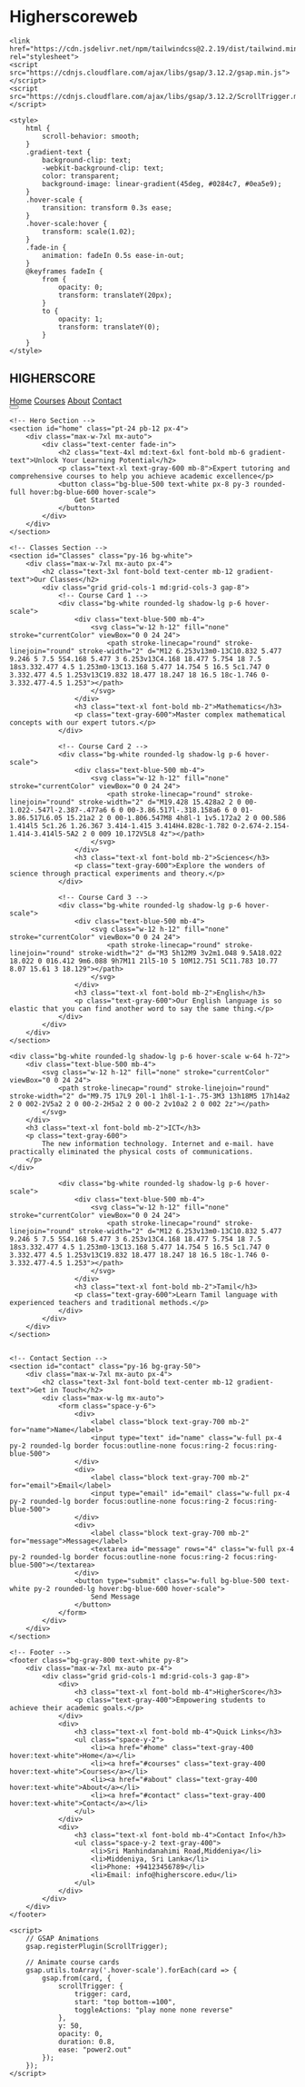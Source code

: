 # Higherscoreweb<!DOCTYPE html>
<html lang="en">
<head>
    <meta charset="UTF-8">
    <meta name="viewport" content="width=device-width, initial-scale=1.0">
    <title>HigherScore Educational Institute</title>
    
    <link href="https://cdn.jsdelivr.net/npm/tailwindcss@2.2.19/dist/tailwind.min.css" rel="stylesheet">
    <script src="https://cdnjs.cloudflare.com/ajax/libs/gsap/3.12.2/gsap.min.js"></script>
    <script src="https://cdnjs.cloudflare.com/ajax/libs/gsap/3.12.2/ScrollTrigger.min.js"></script>
    
    <style>
        html {
            scroll-behavior: smooth;
        }
        .gradient-text {
            background-clip: text;
            -webkit-background-clip: text;
            color: transparent;
            background-image: linear-gradient(45deg, #0284c7, #0ea5e9);
        }
        .hover-scale {
            transition: transform 0.3s ease;
        }
        .hover-scale:hover {
            transform: scale(1.02);
        }
        .fade-in {
            animation: fadeIn 0.5s ease-in-out;
        }
        @keyframes fadeIn {
            from {
                opacity: 0;
                transform: translateY(20px);
            }
            to {
                opacity: 1;
                transform: translateY(0);
            }
        }
    </style>
</head>
<body class="bg-gray-50">
    <!-- Navigation -->
    <nav class="bg-white shadow-lg fixed w-full z-50">
        <div class="max-w-7xl mx-auto px-4">
            <div class="flex justify-between items-center py-4">
                <div class="flex items-center">
                    <h1 class="text-2xl font-bold gradient-text">HIGHERSCORE</h1>
                </div>
                <div class="hidden md:flex space-x-8">
                    <a href="#home" class="text-gray-600 hover:text-blue-500">Home</a>
                    <a href="#classes" class="text-gray-600 hover:text-blue-500">Courses</a>
                    <a href="#about" class="text-gray-600 hover:text-blue-500">About</a>
                    <a href="#contact" class="text-gray-600 hover:text-blue-500">Contact</a>
                </div>
                <button class="md:hidden">
                    <svg class="w-6 h-6" fill="none" stroke="currentColor" viewBox="0 0 24 24">
                        <path stroke-linecap="round" stroke-linejoin="round" stroke-width="2" d="M4 6h16M4 12h16M4 18h16"></path>
                    </svg>
                </button>
            </div>
        </div>
    </nav>

    <!-- Hero Section -->
    <section id="home" class="pt-24 pb-12 px-4">
        <div class="max-w-7xl mx-auto">
            <div class="text-center fade-in">
                <h2 class="text-4xl md:text-6xl font-bold mb-6 gradient-text">Unlock Your Learning Potential</h2>
                <p class="text-xl text-gray-600 mb-8">Expert tutoring and comprehensive courses to help you achieve academic excellence</p>
                <button class="bg-blue-500 text-white px-8 py-3 rounded-full hover:bg-blue-600 hover-scale">
                    Get Started
                </button>
            </div>
        </div>
    </section>

    <!-- Classes Section -->
    <section id="Classes" class="py-16 bg-white">
        <div class="max-w-7xl mx-auto px-4">
            <h2 class="text-3xl font-bold text-center mb-12 gradient-text">Our Classes</h2>
            <div class="grid grid-cols-1 md:grid-cols-3 gap-8">
                <!-- Course Card 1 -->
                <div class="bg-white rounded-lg shadow-lg p-6 hover-scale">
                    <div class="text-blue-500 mb-4">
                        <svg class="w-12 h-12" fill="none" stroke="currentColor" viewBox="0 0 24 24">
                            <path stroke-linecap="round" stroke-linejoin="round" stroke-width="2" d="M12 6.253v13m0-13C10.832 5.477 9.246 5 7.5 5S4.168 5.477 3 6.253v13C4.168 18.477 5.754 18 7.5 18s3.332.477 4.5 1.253m0-13C13.168 5.477 14.754 5 16.5 5c1.747 0 3.332.477 4.5 1.253v13C19.832 18.477 18.247 18 16.5 18c-1.746 0-3.332.477-4.5 1.253"></path>
                        </svg>
                    </div>
                    <h3 class="text-xl font-bold mb-2">Mathematics</h3>
                    <p class="text-gray-600">Master complex mathematical concepts with our expert tutors.</p>
                </div>

                <!-- Course Card 2 -->
                <div class="bg-white rounded-lg shadow-lg p-6 hover-scale">
                    <div class="text-blue-500 mb-4">
                        <svg class="w-12 h-12" fill="none" stroke="currentColor" viewBox="0 0 24 24">
                            <path stroke-linecap="round" stroke-linejoin="round" stroke-width="2" d="M19.428 15.428a2 2 0 00-1.022-.547l-2.387-.477a6 6 0 00-3.86.517l-.318.158a6 6 0 01-3.86.517L6.05 15.21a2 2 0 00-1.806.547M8 4h8l-1 1v5.172a2 2 0 00.586 1.414l5 5c1.26 1.26.367 3.414-1.415 3.414H4.828c-1.782 0-2.674-2.154-1.414-3.414l5-5A2 2 0 009 10.172V5L8 4z"></path>
                        </svg>
                    </div>
                    <h3 class="text-xl font-bold mb-2">Sciences</h3>
                    <p class="text-gray-600">Explore the wonders of science through practical experiments and theory.</p>
                </div>

                <!-- Course Card 3 -->
                <div class="bg-white rounded-lg shadow-lg p-6 hover-scale">
                    <div class="text-blue-500 mb-4">
                        <svg class="w-12 h-12" fill="none" stroke="currentColor" viewBox="0 0 24 24">
                            <path stroke-linecap="round" stroke-linejoin="round" stroke-width="2" d="M3 5h12M9 3v2m1.048 9.5A18.022 18.022 0 016.412 9m6.088 9h7M11 21l5-10 5 10M12.751 5C11.783 10.77 8.07 15.61 3 18.129"></path>
                        </svg>
                    </div>
                    <h3 class="text-xl font-bold mb-2">English</h3>
                    <p class="text-gray-600">Our English language is so elastic that you can find another word to say the same thing.</p>
                </div>
            </div>
        </div>
    </section>


<!-- Class Card 4 (ICT) -->
    <div class="bg-white rounded-lg shadow-lg p-6 hover-scale w-64 h-72">
        <div class="text-blue-500 mb-4">
            <svg class="w-12 h-12" fill="none" stroke="currentColor" viewBox="0 0 24 24">
                <path stroke-linecap="round" stroke-linejoin="round" stroke-width="2" d="M9.75 17L9 20l-1 1h8l-1-1-.75-3M3 13h18M5 17h14a2 2 0 002-2V5a2 2 0 00-2-2H5a2 2 0 00-2 2v10a2 2 0 002 2z"></path>
            </svg>
        </div>
        <h3 class="text-xl font-bold mb-2">ICT</h3>
        <p class="text-gray-600">
            The new information technology. Internet and e-mail. have practically eliminated the physical costs of communications.
        </p>
    </div>
</section>

 <!-- Class Card 5 (New Tamil Card) -->
                <div class="bg-white rounded-lg shadow-lg p-6 hover-scale">
                    <div class="text-blue-500 mb-4">
                        <svg class="w-12 h-12" fill="none" stroke="currentColor" viewBox="0 0 24 24">
                            <path stroke-linecap="round" stroke-linejoin="round" stroke-width="2" d="M12 6.253v13m0-13C10.832 5.477 9.246 5 7.5 5S4.168 5.477 3 6.253v13C4.168 18.477 5.754 18 7.5 18s3.332.477 4.5 1.253m0-13C13.168 5.477 14.754 5 16.5 5c1.747 0 3.332.477 4.5 1.253v13C19.832 18.477 18.247 18 16.5 18c-1.746 0-3.332.477-4.5 1.253"></path>
                        </svg>
                    </div>
                    <h3 class="text-xl font-bold mb-2">Tamil</h3>
                    <p class="text-gray-600">Learn Tamil language with experienced teachers and traditional methods.</p>
                </div>
            </div>
        </div>
    </section>


    <!-- Contact Section -->
    <section id="contact" class="py-16 bg-gray-50">
        <div class="max-w-7xl mx-auto px-4">
            <h2 class="text-3xl font-bold text-center mb-12 gradient-text">Get in Touch</h2>
            <div class="max-w-lg mx-auto">
                <form class="space-y-6">
                    <div>
                        <label class="block text-gray-700 mb-2" for="name">Name</label>
                        <input type="text" id="name" class="w-full px-4 py-2 rounded-lg border focus:outline-none focus:ring-2 focus:ring-blue-500">
                    </div>
                    <div>
                        <label class="block text-gray-700 mb-2" for="email">Email</label>
                        <input type="email" id="email" class="w-full px-4 py-2 rounded-lg border focus:outline-none focus:ring-2 focus:ring-blue-500">
                    </div>
                    <div>
                        <label class="block text-gray-700 mb-2" for="message">Message</label>
                        <textarea id="message" rows="4" class="w-full px-4 py-2 rounded-lg border focus:outline-none focus:ring-2 focus:ring-blue-500"></textarea>
                    </div>
                    <button type="submit" class="w-full bg-blue-500 text-white py-2 rounded-lg hover:bg-blue-600 hover-scale">
                        Send Message
                    </button>
                </form>
            </div>
        </div>
    </section>

    <!-- Footer -->
    <footer class="bg-gray-800 text-white py-8">
        <div class="max-w-7xl mx-auto px-4">
            <div class="grid grid-cols-1 md:grid-cols-3 gap-8">
                <div>
                    <h3 class="text-xl font-bold mb-4">HigherScore</h3>
                    <p class="text-gray-400">Empowering students to achieve their academic goals.</p>
                </div>
                <div>
                    <h3 class="text-xl font-bold mb-4">Quick Links</h3>
                    <ul class="space-y-2">
                        <li><a href="#home" class="text-gray-400 hover:text-white">Home</a></li>
                        <li><a href="#courses" class="text-gray-400 hover:text-white">Courses</a></li>
                        <li><a href="#about" class="text-gray-400 hover:text-white">About</a></li>
                        <li><a href="#contact" class="text-gray-400 hover:text-white">Contact</a></li>
                    </ul>
                </div>
                <div>
                    <h3 class="text-xl font-bold mb-4">Contact Info</h3>
                    <ul class="space-y-2 text-gray-400">
                        <li>Sri Manhindanahimi Road,Middeniya</li>
                        <li>Middeniya, Sri Lanka</li>
                        <li>Phone: +94123456789</li>
                        <li>Email: info@higherscore.edu</li>
                    </ul>
                </div>
            </div>
        </div>
    </footer>

    <script>
        // GSAP Animations
        gsap.registerPlugin(ScrollTrigger);

        // Animate course cards
        gsap.utils.toArray('.hover-scale').forEach(card => {
            gsap.from(card, {
                scrollTrigger: {
                    trigger: card,
                    start: "top bottom-=100",
                    toggleActions: "play none none reverse"
                },
                y: 50,
                opacity: 0,
                duration: 0.8,
                ease: "power2.out"
            });
        });
    </script>
</body>
</html>
